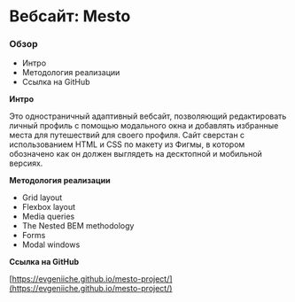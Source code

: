 # Вебсайт: Mesto

### Обзор
* Интро
* Методология реализации
* Ссылка на GitHub


**Интро**

Это одностраничный адаптивный вебсайт, позволяющий редактировать личный профиль с помощью модального окна и добавлять избранные места для путешествий для своего профиля. Сайт сверстан с использованием HTML и CSS по макету из Фигмы, в котором обозначено как он должен выглядеть на десктопной и мобильной версиях.


**Методология реализации**

* Grid layout
* Flexbox layout
* Media queries
* The Nested BEM methodology
* Forms
* Modal windows

**Ссылка на GitHub**

[https://evgeniiche.github.io/mesto-project/](https://evgeniiche.github.io/mesto-project/)
